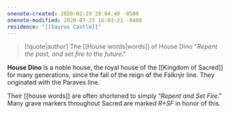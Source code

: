 ```yaml
---
onenote-created: 2020-02-29 20:04:40 -0500
onenote-modified: 2020-07-23 16:03:21 -0400
residence: "[[Saurus Castle]]"
---
```

>[!quote|author] The [[House words|words]] of House Dino
>"*Repent the past, and set fire to the future*."


**House Dino** is a noble house, the royal house of the [[Kingdom of Sacred]] for many generations, since the fall of the reign of the Falknjir line. They originated with the Paraves line.

Their [[house words]] are often shortened to simply “*Repent and Set Fire*.” Many grave markers throughout Sacred are marked *R+SF* in honor of this.
